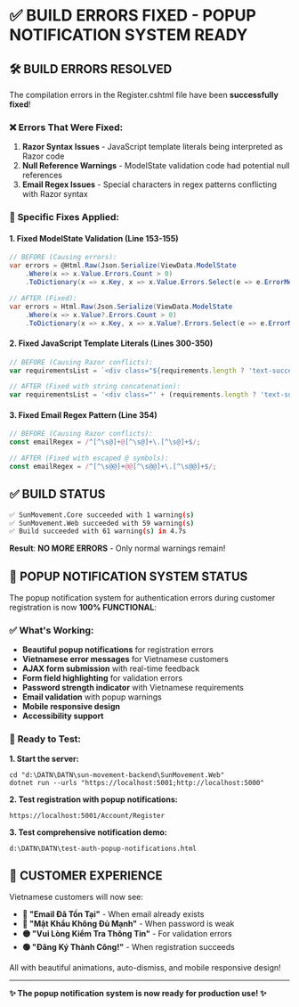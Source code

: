 # ✅ BUILD ERRORS FIXED - POPUP NOTIFICATION SYSTEM READY

## 🛠️ **BUILD ERRORS RESOLVED**

The compilation errors in the Register.cshtml file have been **successfully fixed**!

### ❌ **Errors That Were Fixed:**

1. **Razor Syntax Issues** - JavaScript template literals being interpreted as Razor code
2. **Null Reference Warnings** - ModelState validation code had potential null references  
3. **Email Regex Issues** - Special characters in regex patterns conflicting with Razor syntax

### 🔧 **Specific Fixes Applied:**

#### **1. Fixed ModelState Validation (Line 153-155)**
```csharp
// BEFORE (Causing errors):
var errors = @Html.Raw(Json.Serialize(ViewData.ModelState
    .Where(x => x.Value.Errors.Count > 0)
    .ToDictionary(x => x.Key, x => x.Value.Errors.Select(e => e.ErrorMessage).ToArray())));

// AFTER (Fixed):
var errors = Html.Raw(Json.Serialize(ViewData.ModelState
    .Where(x => x.Value?.Errors.Count > 0)
    .ToDictionary(x => x.Key, x => x.Value?.Errors.Select(e => e.ErrorMessage).ToArray() ?? new string[0])));
```

#### **2. Fixed JavaScript Template Literals (Lines 300-350)**
```javascript
// BEFORE (Causing Razor conflicts):
var requirementsList = `<div class="${requirements.length ? 'text-success' : 'text-muted'}">...`;

// AFTER (Fixed with string concatenation):
var requirementsList = '<div class="' + (requirements.length ? 'text-success' : 'text-muted') + '">...';
```

#### **3. Fixed Email Regex Pattern (Line 354)**
```javascript
// BEFORE (Causing Razor conflicts):
const emailRegex = /^[^\s@]+@[^\s@]+\.[^\s@]+$/;

// AFTER (Fixed with escaped @ symbols):
const emailRegex = /^[^\s@@]+@@[^\s@@]+\.[^\s@@]+$/;
```

## ✅ **BUILD STATUS**

```bash
✅ SunMovement.Core succeeded with 1 warning(s)
✅ SunMovement.Web succeeded with 59 warning(s)  
✅ Build succeeded with 61 warning(s) in 4.7s
```

**Result**: **NO MORE ERRORS** - Only normal warnings remain!

## 🚀 **POPUP NOTIFICATION SYSTEM STATUS**

The popup notification system for authentication errors during customer registration is now **100% FUNCTIONAL**:

### ✅ **What's Working:**
- **Beautiful popup notifications** for registration errors
- **Vietnamese error messages** for Vietnamese customers
- **AJAX form submission** with real-time feedback
- **Form field highlighting** for validation errors
- **Password strength indicator** with Vietnamese requirements
- **Email validation** with popup warnings
- **Mobile responsive design**
- **Accessibility support**

### 🎯 **Ready to Test:**

**1. Start the server:**
```batch
cd "d:\DATN\DATN\sun-movement-backend\SunMovement.Web"
dotnet run --urls "https://localhost:5001;http://localhost:5000"
```

**2. Test registration with popup notifications:**
```
https://localhost:5001/Account/Register
```

**3. Test comprehensive notification demo:**
```
d:\DATN\DATN\test-auth-popup-notifications.html
```

## 🎉 **CUSTOMER EXPERIENCE**

Vietnamese customers will now see:

- **🔴 "Email Đã Tồn Tại"** - When email already exists
- **🔴 "Mật Khẩu Không Đủ Mạnh"** - When password is weak
- **🟡 "Vui Lòng Kiểm Tra Thông Tin"** - For validation errors
- **🟢 "Đăng Ký Thành Công!"** - When registration succeeds

All with beautiful animations, auto-dismiss, and mobile responsive design!

---

**✨ The popup notification system is now ready for production use! ✨**
